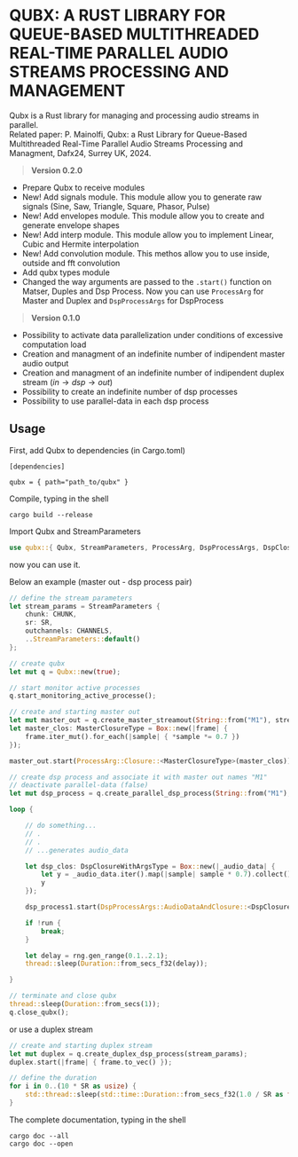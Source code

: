 # QUBX: A RUST LIBRARY FOR QUEUE-BASED MULTITHREADED REAL-TIME PARALLEL AUDIO STREAMS PROCESSING AND MANAGEMENT

Qubx is a Rust library for managing and processing audio streams in parallel.  
Related paper: P. Mainolfi, Qubx: a Rust Library for Queue-Based Multithreaded
Real-Time Parallel Audio Streams Processing and Managment, Dafx24, Surrey UK, 2024.  

>**Version 0.2.0**

- Prepare Qubx to receive modules
- New! Add signals module. This module allow you to generate raw signals (Sine, Saw, Triangle, Square, Phasor, Pulse)
- New! Add envelopes module. This module allow you to create and generate envelope shapes
- New! Add interp module. This module allow you to implement Linear, Cubic and Hermite interpolation
- New! Add convolution module. This methos allow you to use inside, outside and fft convolution
- Add qubx types module
- Changed the way arguments are passed to the `.start()` function on Matser, Duples and Dsp Process. Now you can use
`ProcessArg` for Master and Duplex and `DspProcessArgs` for DspProcess

>**Version 0.1.0**

- Possibility to activate data parallelization under conditions of excessive computation load
- Creation and managment of an indefinite number of indipendent master audio output
- Creation and managment of an indefinite number of indipendent duplex stream ($in \rightarrow dsp \rightarrow out$)
- Possibility to create an indefinite number of dsp processes
- Possibility to use parallel-data in each dsp process

## Usage

First, add Qubx to dependencies (in Cargo.toml)

```code
[dependencies]

qubx = { path="path_to/qubx" }
```

Compile, typing in the shell

```shell
cargo build --release
```

Import Qubx and StreamParameters

```rust
use qubx::{ Qubx, StreamParameters, ProcessArg, DspProcessArgs, DspClosureNoArgsType, DspClosureWithArgsType, DuplexClosureType, MasterClosureType };

```

now you can use it.

Below an example (master out - dsp process pair)

```rust
// define the stream parameters
let stream_params = StreamParameters {
    chunk: CHUNK,
    sr: SR,
    outchannels: CHANNELS,
    ..StreamParameters::default()
};

// create qubx
let mut q = Qubx::new(true);

// start monitor active processes
q.start_monitoring_active_processe();

// create and starting master out
let mut master_out = q.create_master_streamout(String::from("M1"), stream_params);
let master_clos: MasterClosureType = Box::new(|frame| {
    frame.iter_mut().for_each(|sample| { *sample *= 0.7 }) 
});

master_out.start(ProcessArg::Closure::<MasterClosureType>(master_clos));

// create dsp process and associate it with master out names "M1"
// deactivate parallel-data (false)
let mut dsp_process = q.create_parallel_dsp_process(String::from("M1"), false);

loop {

    // do something...
    // .
    // .
    // ...generates audio_data

    let dsp_clos: DspClosureWithArgsType = Box::new(|_audio_data| {
        let y = _audio_data.iter().map(|sample| sample * 0.7).collect();
        y
    });

    dsp_process1.start(DspProcessArgs::AudioDataAndClosure::<DspClosureNoArgsType, DspClosureWithArgsType>(audio_data1, dsp_clos));

    if !run {
        break;
    }

    let delay = rng.gen_range(0.1..2.1);
    thread::sleep(Duration::from_secs_f32(delay));

}

// terminate and close qubx
thread::sleep(Duration::from_secs(1));
q.close_qubx();
```

or use a duplex stream

```rust
// create and starting duplex stream
let mut duplex = q.create_duplex_dsp_process(stream_params);
duplex.start(|frame| { frame.to_vec() });

// define the duration
for i in 0..(10 * SR as usize) {
    std::thread::sleep(std::time::Duration::from_secs_f32(1.0 / SR as f32));
}
```

The complete documentation, typing in the shell

```shell
cargo doc --all
cargo doc --open
```
